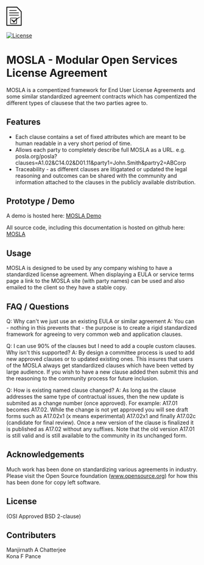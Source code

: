 <a href="https://www.deftio.com/mosla"><img src="./icon/MOSLA.png" width="8%"></img></a><br>

[![License](https://img.shields.io/badge/License-BSD%202--Clause-blue.svg)](https://opensource.org/licenses/BSD-2-Clause)

# MOSLA - Modular Open Services License Agreement

MOSLA is a compentized framework for End User License Agreements and some similar standardized agreement contracts which has compentized the different types of clausese that the two parties agree to.  


## Features

* Each clause contains a set of fixed attributes which are meant to be human readable in a very short period of time.
* Allows each party to completely describe full MOSLA as a URL.  e.g. posla.org/posla?clauses=A1.02&C14.02&D01.11&party1=John.Smith&partry2=ABCorp
* Traceability - as different clauses are litigatated or updated the legal reasoning and outcomes can be shared with the community and information attached to the clauses in the publicly available distribution.

## Prototype / Demo

A demo is hosted here: [MOSLA Demo](./MOSLA.html?terms=demo)  

All source code, including this documentation is hosted on github here: [MOSLA](https://github.com/deftio/mosla)  

## Usage
MOSLA is designed to be used by any company wishing to have a standardized license agreement.  When displaying a EULA or service terms page a link to the MOSLA site (with party names) can be used and also emailed to the client so they have a stable copy.

## FAQ / Questions

Q: Why can't we just use an existing EULA or similar agreement
A: You can - nothing in this prevents that - the purpose is to create a rigid standardized framework for agreeing to very common web and application clauses.

Q: I can use 90% of the clauses but I need to add a couple custom clauses.  Why isn't this supported?
A: By design a committee process is used to add new approved clauses or to updated existing ones.   This insures that users of the MOSLA always get standardized clauses which have been vetted by large audience.  If you wish to have a new clause added then submit this and the reasoning to the community process for future inclusion.

Q: How is existing named clause changed?
A: As long as the clause addresses the same type of contractual issues, then the new update is submited as a change number (once approved).  For example:
	A17.01 becomes A17.02.   While the change is not yet approved you will see draft forms such as A17.02x1 (x means experimental) A17.02x1 and finally A17.02c (candidate for final  review).  Once a new version of the clause is finalized it is published as A17.02 without any suffixes.  Note that the old version A17.01 is still valid and is still available to the community in its unchanged form.  


## Acknowledgements

Much work has been done on standardizing various agreements in industry.  Please visit the Open Source foundation (www.opensource.org) for how this has been done for copy left software.



## License

(OSI Approved BSD 2-clause)

## Contributers

Manjirnath A Chatterjee  
Kona F Pance
